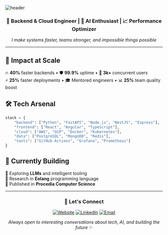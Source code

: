 ![header](https://capsule-render.vercel.app/api?type=waving&height=200&color=gradient&text=Joseph%20Attakorah&fontAlign=50&fontAlignY=40&desc=Software%20Engineer:%20Turning%20Complex%20Problems%20Into%20Elegant%20Solutions&descAlign=50&descAlignY=60&animation=twinkling)

<div align="center">

### 🚀 Backend & Cloud Engineer | 🤖 AI Enthusiast | 📈 Performance Optimizer

*I make systems faster, teams stronger, and impossible things possible*

</div>

---

## 🎯 **Impact at Scale**

🔥 **40%** faster backends • 🛡️ **99.9%** uptime • 👥 **3k+** concurrent users  
⚡ **25%** faster deployments • 🎓 Mentored engineers • 📊 **25%** team quality boost

## 🛠️ **Tech Arsenal**

```python
stack = {
    "backend": ["Python", "FastAPI", "Node.js", "NestJS", "Express"],
    "frontend": ["React", "Angular", "TypeScript"],
    "cloud": ["AWS", "GCP", "Docker", "Kubernetes"],
    "data": ["PostgreSQL", "MongoDB", "Redis"],
    "tools": ["GitHub Actions", "Grafana", "Prometheus"]
}
```

## 🌟 **Currently Building**

🧠 Exploring **LLMs** and intelligent tooling  
🔬 Research in **Eolang** programming language  
📝 Published in **Procedia Computer Science**

---

<div align="center">

### 🤝 **Let's Connect**

[![Website](https://img.shields.io/badge/🌐_Website-attakorah.com-blue?style=for-the-badge)](https://attakorah.com)
[![LinkedIn](https://img.shields.io/badge/💼_LinkedIn-Connect-0077B5?style=for-the-badge&logo=linkedin)](https://bit.ly/3U2s1c1)
[![Email](https://img.shields.io/badge/📧_Email-jaattakorah@gmail.com-D14836?style=for-the-badge&logo=gmail&logoColor=white)](mailto:jaattakorah@gmail.com)

*Always open to interesting conversations about tech, AI, and building the future* ✨

</div>
